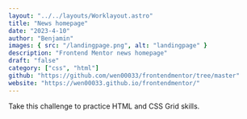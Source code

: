 ```yaml
---
layout: "../../layouts/Worklayout.astro"
title: "News homepage"
date: "2023-4-10"
author: "Benjamin"
images: { src: "/landingpage.png", alt: "landingpage" }
description: "Frontend Mentor news homepage"
draft: "false"
category: ["css", "html"]
github: "https://github.com/wen00033/frontendmentor/tree/master"
website: "https://wen00033.github.io/frontendmentor/"
---
```


Take this challenge to practice HTML and CSS Grid skills.
